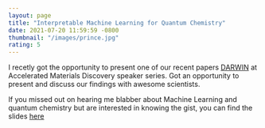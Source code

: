 ```yaml
---
layout: page
title: "Interpretable Machine Learning for Quantum Chemistry"
date: 2021-07-20 11:59:59 -0800
thumbnail: "/images/prince.jpg"
rating: 5
---
```


I recetly got the opportunity to present one of our recent papers [DARWIN](https://arxiv.org/abs/2101.04383) at Accelerated Materials Discovery speaker series. Got an opportunity to present and discuss our findings with awesome scientists.

If you missed out on hearing me blabber about Machine Learning and quantum chemistry but are interested in knowing the gist, you can find the slides [here](https://github.com/hitarth64/hitarth64.github.io/blob/master/interpretable_discovery.pdf)
